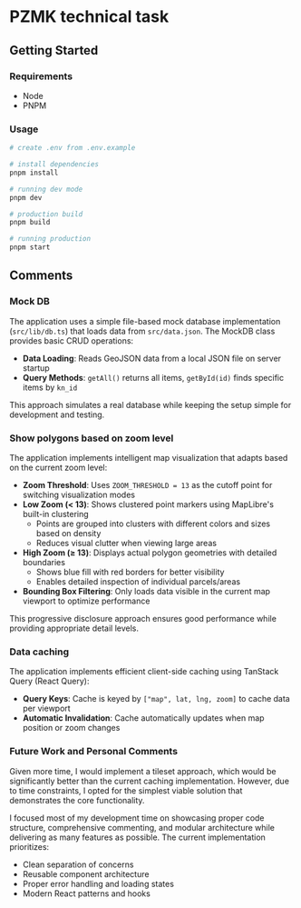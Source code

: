 # PZMK technical task

## Getting Started

### Requirements

- Node
- PNPM

### Usage

```bash
# create .env from .env.example

# install dependencies
pnpm install

# running dev mode
pnpm dev

# production build
pnpm build

# running production
pnpm start
```

## Comments

### Mock DB

The application uses a simple file-based mock database implementation (`src/lib/db.ts`) that loads data from `src/data.json`. The MockDB class provides basic CRUD operations:

- **Data Loading**: Reads GeoJSON data from a local JSON file on server startup
- **Query Methods**: `getAll()` returns all items, `getById(id)` finds specific items by `kn_id`

This approach simulates a real database while keeping the setup simple for development and testing.

### Show polygons based on zoom level

The application implements intelligent map visualization that adapts based on the current zoom level:

- **Zoom Threshold**: Uses `ZOOM_THRESHOLD = 13` as the cutoff point for switching visualization modes
- **Low Zoom (< 13)**: Shows clustered point markers using MapLibre's built-in clustering
  - Points are grouped into clusters with different colors and sizes based on density
  - Reduces visual clutter when viewing large areas
- **High Zoom (≥ 13)**: Displays actual polygon geometries with detailed boundaries
  - Shows blue fill with red borders for better visibility
  - Enables detailed inspection of individual parcels/areas
- **Bounding Box Filtering**: Only loads data visible in the current map viewport to optimize performance

This progressive disclosure approach ensures good performance while providing appropriate detail levels.

### Data caching

The application implements efficient client-side caching using TanStack Query (React Query):

- **Query Keys**: Cache is keyed by `["map", lat, lng, zoom]` to cache data per viewport
- **Automatic Invalidation**: Cache automatically updates when map position or zoom changes

### Future Work and Personal Comments

Given more time, I would implement a tileset approach, which would be significantly better than the current caching implementation. However, due to time constraints, I opted for the simplest viable solution that demonstrates the core functionality.

I focused most of my development time on showcasing proper code structure, comprehensive commenting, and modular architecture while delivering as many features as possible. The current implementation prioritizes:

- Clean separation of concerns
- Reusable component architecture
- Proper error handling and loading states
- Modern React patterns and hooks
